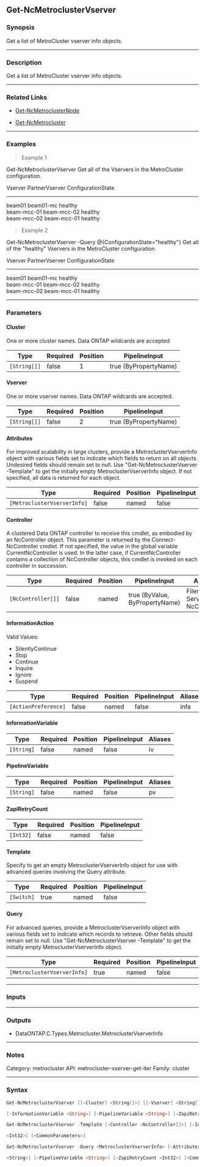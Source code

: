Get-NcMetroclusterVserver
-------------------------

### Synopsis
Get a list of MetroCluster vserver info objects.

---

### Description

Get a list of MetroCluster vserver info objects.

---

### Related Links
* [Get-NcMetroclusterNode](Get-NcMetroclusterNode)

* [Get-NcMetrocluster](Get-NcMetrocluster)

---

### Examples
> Example 1

Get-NcMetroclusterVserver
Get all of the Vservers in the MetroCluster configuration.

Vserver                    PartnerVserver             ConfigurationState
-------                    --------------             ------------------
beam01                     beam01-mc                  healthy           
beam-mcc-01                beam-mcc-02                healthy           
beam-mcc-02                beam-mcc-01                healthy

> Example 2

Get-NcMetroclusterVserver -Query @{ConfigurationState="healthy"}
Get all of the "healthy" Vservers in the MetroCluster configuration.

Vserver                    PartnerVserver             ConfigurationState
-------                    --------------             ------------------
beam01                     beam01-mc                  healthy           
beam-mcc-01                beam-mcc-02                healthy           
beam-mcc-02                beam-mcc-01                healthy

---

### Parameters
#### **Cluster**
One or more cluster names.  Data ONTAP wildcards are accepted.

|Type        |Required|Position|PipelineInput        |
|------------|--------|--------|---------------------|
|`[String[]]`|false   |1       |true (ByPropertyName)|

#### **Vserver**
One or more vserver names.  Data ONTAP wildcards are accepted.

|Type        |Required|Position|PipelineInput        |
|------------|--------|--------|---------------------|
|`[String[]]`|false   |2       |true (ByPropertyName)|

#### **Attributes**
For improved scalability in large clusters, provide a MetroclusterVserverInfo object with various fields set to indicate which fields to return on all objects.  Undesired fields should remain set to null.  Use "Get-NcMetroclusterVserver -Template" to get the initially empty MetroclusterVserverInfo object.  If not specified, all data is returned for each object.

|Type                       |Required|Position|PipelineInput|
|---------------------------|--------|--------|-------------|
|`[MetroclusterVserverInfo]`|false   |named   |false        |

#### **Controller**
A clustered Data ONTAP controller to receive this cmdlet, as embodied by an NcController object.  This parameter is returned by the Connect-NcController cmdlet.  If not specified, the value in the global variable CurrentNcController is used.  In the latter case, if CurrentNcController contains a collection of NcController objects, this cmdlet is invoked on each controller in succession.

|Type              |Required|Position|PipelineInput                 |Aliases                          |
|------------------|--------|--------|------------------------------|---------------------------------|
|`[NcController[]]`|false   |named   |true (ByValue, ByPropertyName)|Filer<br/>Server<br/>NcController|

#### **InformationAction**

Valid Values:

* SilentlyContinue
* Stop
* Continue
* Inquire
* Ignore
* Suspend

|Type                |Required|Position|PipelineInput|Aliases|
|--------------------|--------|--------|-------------|-------|
|`[ActionPreference]`|false   |named   |false        |infa   |

#### **InformationVariable**

|Type      |Required|Position|PipelineInput|Aliases|
|----------|--------|--------|-------------|-------|
|`[String]`|false   |named   |false        |iv     |

#### **PipelineVariable**

|Type      |Required|Position|PipelineInput|Aliases|
|----------|--------|--------|-------------|-------|
|`[String]`|false   |named   |false        |pv     |

#### **ZapiRetryCount**

|Type     |Required|Position|PipelineInput|
|---------|--------|--------|-------------|
|`[Int32]`|false   |named   |false        |

#### **Template**
Specify to get an empty MetroclusterVserverInfo object for use with advanced queries involving the Query attribute.

|Type      |Required|Position|PipelineInput|
|----------|--------|--------|-------------|
|`[Switch]`|true    |named   |false        |

#### **Query**
For advanced queries, provide a MetroclusterVserverInfo object with various fields set to indicate which records to retrieve.  Other fields should remain set to null.  Use "Get-NcMetroclusterVserver -Template" to get the initially empty MetroclusterVserverInfo object.

|Type                       |Required|Position|PipelineInput|
|---------------------------|--------|--------|-------------|
|`[MetroclusterVserverInfo]`|true    |named   |false        |

---

### Inputs

---

### Outputs
* DataONTAP.C.Types.Metrocluster.MetroclusterVserverInfo

---

### Notes
Category: metrocluster
API: metrocluster-vserver-get-iter
Family: cluster

---

### Syntax
```PowerShell
Get-NcMetroclusterVserver [[-Cluster] <String[]>] [[-Vserver] <String[]>] [-Attributes <MetroclusterVserverInfo>] [-Controller <NcController[]>] [-InformationAction <ActionPreference>] 
```
```PowerShell
[-InformationVariable <String>] [-PipelineVariable <String>] [-ZapiRetryCount <Int32>] [<CommonParameters>]
```
```PowerShell
Get-NcMetroclusterVserver -Template [-Controller <NcController[]>] [-InformationAction <ActionPreference>] [-InformationVariable <String>] [-PipelineVariable <String>] [-ZapiRetryCount 
```
```PowerShell
<Int32>] [<CommonParameters>]
```
```PowerShell
Get-NcMetroclusterVserver -Query <MetroclusterVserverInfo> [-Attributes <MetroclusterVserverInfo>] [-Controller <NcController[]>] [-InformationAction <ActionPreference>] [-InformationVariable 
```
```PowerShell
<String>] [-PipelineVariable <String>] [-ZapiRetryCount <Int32>] [<CommonParameters>]
```
